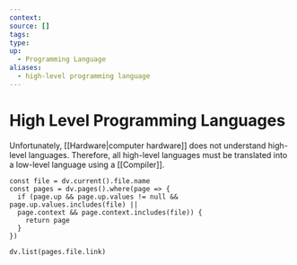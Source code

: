 ```yaml
---
context:
source: []
tags: 
type:
up:
  - Programming Language
aliases:
  - high-level programming language
---
```


# High Level Programming Languages

Unfortunately, [[Hardware|computer hardware]] does not understand high-level languages. Therefore, all high-level languages must be translated into a low-level language using a [[Compiler]].

```dataviewjs
const file = dv.current().file.name
const pages = dv.pages().where(page => {
  if (page.up && page.up.values != null && page.up.values.includes(file) ||
  page.context && page.context.includes(file)) {
    return page
  }
})

dv.list(pages.file.link)
```
